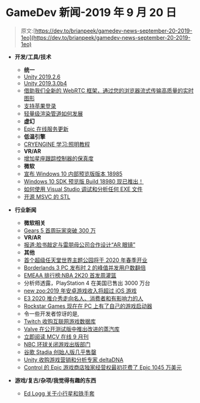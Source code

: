 # GameDev 新闻-2019 年 9 月 20 日

> 原文:[https://dev.to/brianpeek/gamedev-news-september-20-2019-1eo](https://dev.to/brianpeek/gamedev-news-september-20-2019-1eo)

*   **开发/工具/技术**

    *   **统一**
    *   [Unity 2019.2.6](https://unity3d.com/get-unity/download/archive)
    *   [Unity 2019.3.0b4](https://unity3d.com/unity/beta/2019.3)
    *   [借助我们全新的 WebRTC 框架，通过您的浏览器流式传输高质量的实时图形](https://blogs.unity3d.com/2019/09/17/stream-high-quality-real-time-graphics-through-your-browser-with-our-new-webrtc-framework/)
    *   [支持苹果登录](https://blogs.unity3d.com/2019/09/19/support-for-apple-sign-in/)
    *   [轻量级渲染管道如何发展](https://blogs.unity3d.com/2019/09/20/how-the-lightweight-render-pipeline-is-evolving/)
    *   **虚幻**
    *   [Epic 在线服务更新](https://www.unrealengine.com/en-US/blog/update-on-epic-online-services)
    *   **低温引擎**
    *   [CRYENGINE 学习:照明教程](https://www.cryengine.com/news/cryengine-learning-lighting-tutorial)
    *   **VR/AR**
    *   [增加星座跟踪控制器的保真度](https://developer.oculus.com/blog/increasing-fidelity-with-constellation-tracked-controllers/)
    *   **微软**
    *   [宣布 Windows 10 内部预览版版本 18985](https://blogs.windows.com/windowsexperience/2019/09/19/announcing-windows-10-insider-preview-build-18985/)
    *   [Windows 10 SDK 预览版 Build 18980 现已推出！](https://blogs.windows.com/windowsdeveloper/2019/09/17/windows-10-sdk-preview-build-18980-available-now/)
    *   [如何使用 Visual Studio 调试和分析任何 EXE 文件](https://devblogs.microsoft.com/visualstudio/how-to-debug-and-profile-any-exe-with-visual-studio/)
    *   [开源 MSVC 的 STL](https://devblogs.microsoft.com/cppblog/open-sourcing-msvcs-stl/)
*   **行业新闻**

    *   **微软相关**
    *   [Gears 5 首周玩家突破 300 万](https://www.gamesindustry.biz/articles/2019-09-16-gears-5-tops-3-million-players-in-first-week)
    *   **VR/AR**
    *   [报道:脸书敲定与雷朋母公司合作设计“AR 眼镜”](https://www.roadtovr.com/facebook-luxottica-ray-ban-ar-smart-glasses/)
    *   **其他**
    *   [首个超级任天堂世界主题公园将于 2020 年春季开业](https://www.mcvuk.com/first-super-nintendo-world-theme-park-will-open-in-spring-2020/)
    *   [Borderlands 3 PC 发布时 2 的峰值并发用户数翻倍](https://www.gamesindustry.biz/articles/2019-09-16-borderlands-3-pc-doubles-2s-peak-concurrent-users-at-launch)
    *   [EMEAA 排行榜:NBA 2K20 首发周灌篮](https://www.gamesindustry.biz/articles/2019-09-16-emeaa-charts-slam-dunk-for-nba-2k20-in-launch-week)
    *   分析师透露，PlayStation 4 在美国已售出 3000 万台
    *   [new zoo:2019 年安卓游戏收入将超过 iOS 游戏](https://www.gamesindustry.biz/articles/2019-09-17-newzoo-android-games-will-earn-more-revenue-than-ios-in-2019)
    *   [E3 2020 推介秀走向名人、消费者和有影响力的人](https://www.gamesindustry.biz/articles/2019-09-17-e3-2020-pitch-deck-shows-move-towards-celebrities-consumers-and-influencers)
    *   [Rockstar Games 现在在 PC 上有了自己的游戏启动器](https://www.gamasutra.com/view/news/350814/Rockstar_Games_now_has_its_own_game_launcher_on_PC.php)
    *   令一些开发者惊讶的是,
    *   [Twitch 收购互联网游戏数据库](https://www.gamesindustry.biz/articles/2019-09-18-twitch-acquires-internet-gaming-database)
    *   [Valve 在公开测试版中推出改进的蒸汽库](https://www.gamasutra.com/view/news/350816/Valve_launches_revamped_Steam_Library_in_open_beta.php)
    *   [立即阅读 MCV 在线 9 月刊](https://www.mcvuk.com/read-the-september-issue-of-mcv-online-now-bandai-namco-ubisoft-xbox-wargaming-gearbox-and-much-more/)
    *   [NBC 环球关闭游戏出版部门](https://www.gamesindustry.biz/articles/2019-09-19-nbcuniversal-shuts-down-game-publishing-arm)
    *   [谷歌 Stadia 创始人版几乎售罄](https://www.gamesindustry.biz/articles/2019-09-18-google-stadia-founders-edition-is-nearly-sold-out)
    *   [Unity 收购游戏营销和分析专家 deltaDNA](https://www.gamasutra.com/view/news/350902/Unity_acquires_game_marketing_and_analytics_specialist_deltaDNA.php)
    *   [Control 的 Epic 游戏商店独家经营权最初花费了 Epic 1045 万美元](https://www.gamasutra.com/view/news/350907/Controls_Epic_Games_Store_exclusivity_initially_cost_Epic_1045_million.php)
*   **游戏/复古/杂项/我觉得有趣的东西**

    *   [Ed Logg 关于小行星和铁手套](https://www.gamasutra.com/blogs/DavidCraddock/20190913/350030/Outstanding_Ideas_Ed_Logg_on_Asteroids_and_Gauntlet.php)